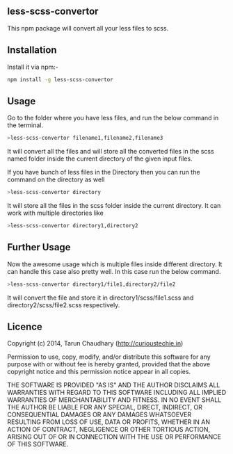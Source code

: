 less-scss-convertor
-------------------

This npm package will convert all your less files to scss.

Installation
-------------

Install it via npm:-

```sh	
npm install -g less-scss-convertor
```
Usage
------
Go to the folder where you have less files, and run the below command in the terminal.
```sh
>less-scss-convertor filename1,filename2,filename3
```
It will convert all the files and will store all the converted files in the scss named folder inside the current directory of the given input files.

If you have bunch of less files in the Directory then you can run the command on the directory as well

```sh
>less-scss-convertor directory
```
It will store all the files in the scss folder inside the current directory. It can work with multiple directories like
```sh
>less-scss-convertor directory1,directory2
```
Further Usage
-------------
Now the awesome usage which is multiple files inside different directory. It can handle this case also pretty well. In this case run the below command.
```sh
>less-scss-convertor directory1/file1,directory2/file2
```
It will convert the file and store it in directory1/scss/file1.scss and directory2/scss/file2.scss respectively.

Licence
--------
Copyright (c) 2014, Tarun Chaudhary (http://curioustechie.in)

Permission to use, copy, modify, and/or distribute this software for any purpose with or without fee is hereby granted, provided that the above copyright notice and this permission notice appear in all copies.

THE SOFTWARE IS PROVIDED "AS IS" AND THE AUTHOR DISCLAIMS ALL WARRANTIES WITH REGARD TO THIS SOFTWARE INCLUDING ALL IMPLIED WARRANTIES OF MERCHANTABILITY AND FITNESS. IN NO EVENT SHALL THE AUTHOR BE LIABLE FOR ANY SPECIAL, DIRECT, INDIRECT, OR CONSEQUENTIAL DAMAGES OR ANY DAMAGES WHATSOEVER RESULTING FROM LOSS OF USE, DATA OR PROFITS, WHETHER IN AN ACTION OF CONTRACT, NEGLIGENCE OR OTHER TORTIOUS ACTION, ARISING OUT OF OR IN CONNECTION WITH THE USE OR PERFORMANCE OF THIS SOFTWARE.